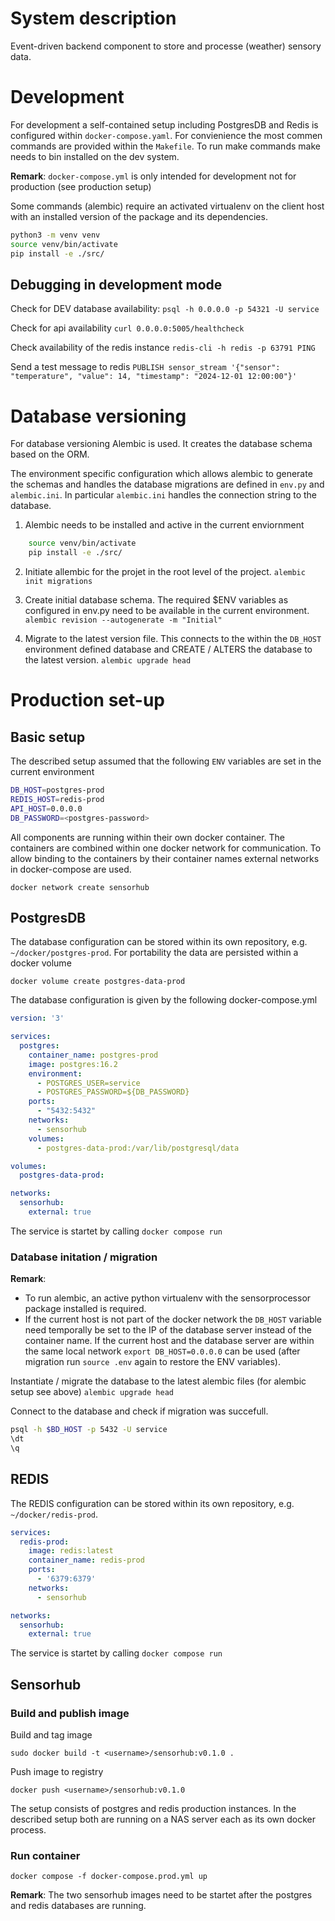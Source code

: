 # System description 

 Event-driven backend component to store and processe (weather) sensory data.

# Development 

 For development a self-contained setup including PostgresDB and Redis is configured within `docker-compose.yaml`. For convienience the most commen commands are provided within the `Makefile`. To run make commands make needs to bin installed on the dev system.  

 **Remark**: `docker-compose.yml` is only intended for development not for production (see production setup)

Some commands (alembic) require an activated virtualenv on the client host with an installed version of the package and its dependencies.

```zsh
python3 -m venv venv
source venv/bin/activate
pip install -e ./src/
```

 ## Debugging in development mode

 Check for DEV database availability:
 `psql -h 0.0.0.0 -p 54321 -U service`

Check for api availability
 `curl 0.0.0.0:5005/healthcheck`

Check availability of the redis instance
 `redis-cli -h redis -p 63791 PING`

 Send a test message to redis 
 `PUBLISH sensor_stream '{"sensor": "temperature", "value": 14, "timestamp": "2024-12-01 12:00:00"}'`

# Database versioning 

For database versioning Alembic is used. It creates the database schema based on the ORM.  

The environment specific configuration which allows alembic to generate the schemas and handles the database migrations are defined in `env.py` and `alembic.ini`. In particular `alembic.ini` handles the connection string to the database.  

1. Alembic needs to be installed and active in the current enviornment
```zsh
    source venv/bin/activate
    pip install -e ./src/
```

2. Initiate allembic for the projet in the root level of the project.
`alembic init migrations` 

3. Create initial database schema. The required $ENV variables as configured in env.py need to be available in the current environment.  
`alembic revision --autogenerate -m "Initial"`

4. Migrate to the latest version file. This connects to the within the `DB_HOST` environment defined database and CREATE / ALTERS the database to the latest version.
`alembic upgrade head`

# Production set-up

## Basic setup

The described setup assumed that the following `ENV` variables are set in the current environment  

```zsh
DB_HOST=postgres-prod
REDIS_HOST=redis-prod
API_HOST=0.0.0.0
DB_PASSWORD=<postgres-password>
```

All components are running within their own docker container. The containers are combined within one docker network for communication. To allow binding to the containers by their container names external networks in docker-compose are used.

`docker network create sensorhub`

## PostgresDB

The database configuration can be stored within its own repository, e.g. `~/docker/postgres-prod`. For portability the data are persisted within a docker volume  

`docker volume create postgres-data-prod`

The database configuration is given by the following docker-compose.yml

```yaml
version: '3'

services:
  postgres:
    container_name: postgres-prod
    image: postgres:16.2
    environment:
      - POSTGRES_USER=service
      - POSTGRES_PASSWORD=${DB_PASSWORD}
    ports:
      - "5432:5432"
    networks:
      - sensorhub
    volumes:
      - postgres-data-prod:/var/lib/postgresql/data

volumes:
  postgres-data-prod:

networks:
  sensorhub:
    external: true
```

The service is startet by calling 
`docker compose run`

### Database initation / migration

**Remark**: 
- To run alembic, an active python virtualenv with the sensorprocessor package installed is required.
- If the current host is not part of the docker network the `DB_HOST` variable need temporally be set to the IP of the database server instead of the container name. If the current host and the database server are within the same local network `export DB_HOST=0.0.0.0` can be used (after migration run `source .env` again to restore the ENV variables).

Instantiate / migrate the database to the latest alembic files (for alembic setup see above)
`alembic upgrade head`

Connect to the database and check if migration was succefull.
```zsh
psql -h $BD_HOST -p 5432 -U service
\dt
\q
```

## REDIS

The REDIS configuration can be stored within its own repository, e.g. `~/docker/redis-prod`. 

```yaml
services:
  redis-prod:
    image: redis:latest
    container_name: redis-prod
    ports:
      - '6379:6379'
    networks:
      - sensorhub

networks:
  sensorhub:
    external: true
```

The service is startet by calling 
`docker compose run`

## Sensorhub 

### Build and publish image
Build and tag image

`sudo docker build -t <username>/sensorhub:v0.1.0 .`

Push image to registry

`docker push <username>/sensorhub:v0.1.0`

The setup consists of postgres and redis production instances. In the described setup both are running on a NAS server each as its own docker process.  

### Run container
`docker compose -f docker-compose.prod.yml up`

**Remark**: The two sensorhub images need to be startet after the postgres and redis databases are running.